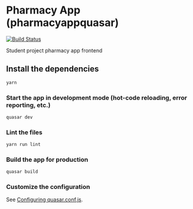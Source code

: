 # Pharmacy App (pharmacyappquasar)

[![Build Status](https://travis-ci.com/igorroncevic/isa2020-frontend.svg?token=vSoDqCzY75G1QcCMR5Pt&branch=master)](https://travis-ci.com/igorroncevic/isa2020-frontend)

Student project pharmacy app frontend

## Install the dependencies
```bash
yarn
```

### Start the app in development mode (hot-code reloading, error reporting, etc.)
```bash
quasar dev
```

### Lint the files
```bash
yarn run lint
```

### Build the app for production
```bash
quasar build
```

### Customize the configuration
See [Configuring quasar.conf.js](https://quasar.dev/quasar-cli/quasar-conf-js).

